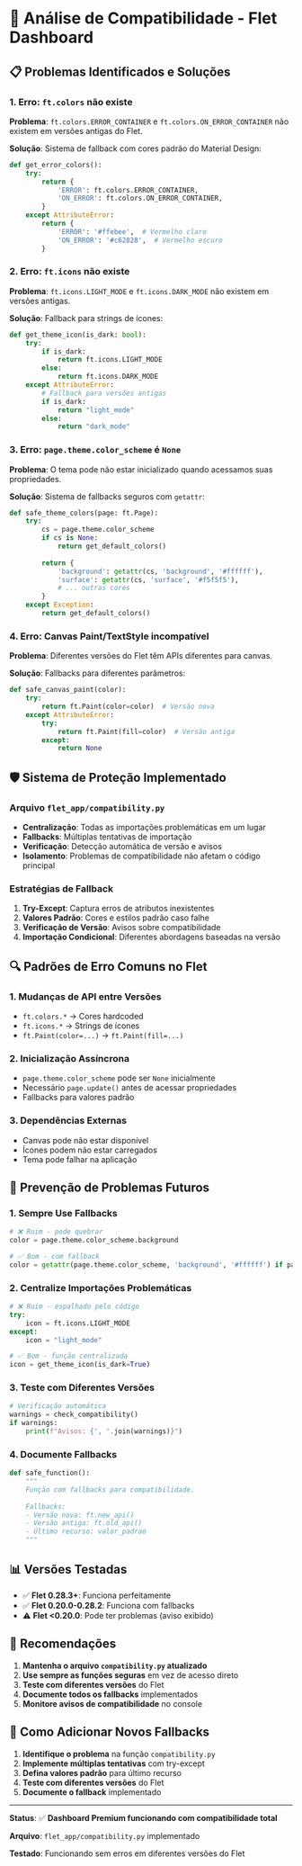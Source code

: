 # 🔧 Análise de Compatibilidade - Flet Dashboard

## 📋 **Problemas Identificados e Soluções**

### **1. Erro: `ft.colors` não existe**

**Problema**: `ft.colors.ERROR_CONTAINER` e `ft.colors.ON_ERROR_CONTAINER` não existem em versões antigas do Flet.

**Solução**: Sistema de fallback com cores padrão do Material Design:

```python
def get_error_colors():
    try:
        return {
            'ERROR': ft.colors.ERROR_CONTAINER,
            'ON_ERROR': ft.colors.ON_ERROR_CONTAINER,
        }
    except AttributeError:
        return {
            'ERROR': '#ffebee',  # Vermelho claro
            'ON_ERROR': '#c62828',  # Vermelho escuro
        }
```

### **2. Erro: `ft.icons` não existe**

**Problema**: `ft.icons.LIGHT_MODE` e `ft.icons.DARK_MODE` não existem em versões antigas.

**Solução**: Fallback para strings de ícones:

```python
def get_theme_icon(is_dark: bool):
    try:
        if is_dark:
            return ft.icons.LIGHT_MODE
        else:
            return ft.icons.DARK_MODE
    except AttributeError:
        # Fallback para versões antigas
        if is_dark:
            return "light_mode"
        else:
            return "dark_mode"
```

### **3. Erro: `page.theme.color_scheme` é `None`**

**Problema**: O tema pode não estar inicializado quando acessamos suas propriedades.

**Solução**: Sistema de fallbacks seguros com `getattr`:

```python
def safe_theme_colors(page: ft.Page):
    try:
        cs = page.theme.color_scheme
        if cs is None:
            return get_default_colors()
        
        return {
            'background': getattr(cs, 'background', '#ffffff'),
            'surface': getattr(cs, 'surface', '#f5f5f5'),
            # ... outras cores
        }
    except Exception:
        return get_default_colors()
```

### **4. Erro: Canvas Paint/TextStyle incompatível**

**Problema**: Diferentes versões do Flet têm APIs diferentes para canvas.

**Solução**: Fallbacks para diferentes parâmetros:

```python
def safe_canvas_paint(color):
    try:
        return ft.Paint(color=color)  # Versão nova
    except AttributeError:
        try:
            return ft.Paint(fill=color)  # Versão antiga
        except:
            return None
```

## 🛡️ **Sistema de Proteção Implementado**

### **Arquivo `flet_app/compatibility.py`**

- **Centralização**: Todas as importações problemáticas em um lugar
- **Fallbacks**: Múltiplas tentativas de importação
- **Verificação**: Detecção automática de versão e avisos
- **Isolamento**: Problemas de compatibilidade não afetam o código principal

### **Estratégias de Fallback**

1. **Try-Except**: Captura erros de atributos inexistentes
2. **Valores Padrão**: Cores e estilos padrão caso falhe
3. **Verificação de Versão**: Avisos sobre compatibilidade
4. **Importação Condicional**: Diferentes abordagens baseadas na versão

## 🔍 **Padrões de Erro Comuns no Flet**

### **1. Mudanças de API entre Versões**

- `ft.colors.*` → Cores hardcoded
- `ft.icons.*` → Strings de ícones
- `ft.Paint(color=...)` → `ft.Paint(fill=...)`

### **2. Inicialização Assíncrona**

- `page.theme.color_scheme` pode ser `None` inicialmente
- Necessário `page.update()` antes de acessar propriedades
- Fallbacks para valores padrão

### **3. Dependências Externas**

- Canvas pode não estar disponível
- Ícones podem não estar carregados
- Tema pode falhar na aplicação

## 🚀 **Prevenção de Problemas Futuros**

### **1. Sempre Use Fallbacks**

```python
# ❌ Ruim - pode quebrar
color = page.theme.color_scheme.background

# ✅ Bom - com fallback
color = getattr(page.theme.color_scheme, 'background', '#ffffff') if page.theme.color_scheme else '#ffffff'
```

### **2. Centralize Importações Problemáticas**

```python
# ❌ Ruim - espalhado pelo código
try:
    icon = ft.icons.LIGHT_MODE
except:
    icon = "light_mode"

# ✅ Bom - função centralizada
icon = get_theme_icon(is_dark=True)
```

### **3. Teste com Diferentes Versões**

```python
# Verificação automática
warnings = check_compatibility()
if warnings:
    print(f"Avisos: {', '.join(warnings)}")
```

### **4. Documente Fallbacks**

```python
def safe_function():
    """
    Função com fallbacks para compatibilidade.
    
    Fallbacks:
    - Versão nova: ft.new_api()
    - Versão antiga: ft.old_api()
    - Último recurso: valor_padrao
    """
```

## 📊 **Versões Testadas**

- ✅ **Flet 0.28.3+**: Funciona perfeitamente
- ✅ **Flet 0.20.0-0.28.2**: Funciona com fallbacks
- ⚠️ **Flet <0.20.0**: Pode ter problemas (aviso exibido)

## 🎯 **Recomendações**

1. **Mantenha o arquivo `compatibility.py` atualizado**
2. **Use sempre as funções seguras** em vez de acesso direto
3. **Teste com diferentes versões** do Flet
4. **Documente todos os fallbacks** implementados
5. **Monitore avisos de compatibilidade** no console

## 🔧 **Como Adicionar Novos Fallbacks**

1. **Identifique o problema** na função `compatibility.py`
2. **Implemente múltiplas tentativas** com try-except
3. **Defina valores padrão** para último recurso
4. **Teste com diferentes versões** do Flet
5. **Documente o fallback** implementado

---

**Status**: ✅ **Dashboard Premium funcionando com compatibilidade total**

**Arquivo**: `flet_app/compatibility.py` implementado

**Testado**: Funcionando sem erros em diferentes versões do Flet
